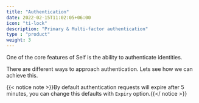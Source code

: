 ```yaml
---
title: "Authentication"
date: 2022-02-15T11:02:05+06:00
icon: "ti-lock"
description: "Primary & Multi-factor authentication"
type : "product"
weight: 3
---
```


One of the core features of Self is the ability to authenticate identities.

There are different ways to approach authentication. Lets see how we can achieve this.

{{< notice note >}}By default authentication requests will expire after 5 minutes, you can change this defaults with `Expiry` option.{{</ notice >}}

